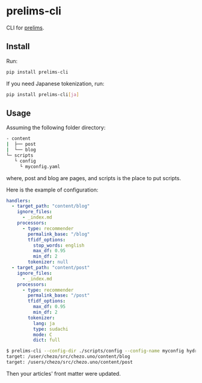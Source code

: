 # prelims-cli

CLI for [prelims](https://github.com/takuti/prelims).

## Install

Run:

```sh
pip install prelims-cli
```

If you need Japanese tokenization, run:

```sh
pip install prelims-cli[ja]
```

## Usage

Assuming the following folder directory:

```sh
- content
|  ├── post
|  └── blog
└─ scripts
   └ config
     └ myconfig.yaml
```

where, post and blog are pages, and scripts is the place to put scripts.

Here is the example of configuration:

```myconfig.yaml
handlers:
  - target_path: "content/blog"
    ignore_files:
      - _index.md
    processors:
      - type: recommender
        permalink_base: "/blog"
        tfidf_options:
          stop_words: english
          max_df: 0.95
          min_df: 2
        tokenizer: null
  - target_path: "content/post"
    ignore_files:
      - _index.md
    processors:
      - type: recommender
        permalink_base: "/post"
        tfidf_options:
          max_df: 0.95
          min_df: 2
        tokenizer:
          lang: ja
          type: sudachi
          mode: C
          dict: full
```

```sh
$ prelims-cli --config-dir ./scripts/config --config-name myconfig hydra.run.dir=. hydra.output_subdir=null hydra/job_logging=disabled hydra/hydra_logging=disabled
target: /user/chezo/src/chezo.uno/content/blog
target: /users/chezo/src/chezo.uno/content/post
```

Then your articles' front matter were updated.
